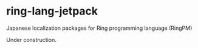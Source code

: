 # ring-lang-jetpack
Japanese localization packages for Ring programming language (RingPM)

Under construction.

